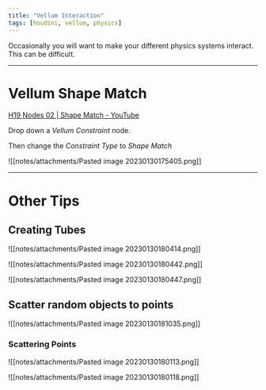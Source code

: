 ```yaml
---
title: "Vellum Interaction"
tags: [houdini, vellum, physics]
---
```


Occasionally you will want to make your different physics systems interact. This can be difficult.

---
# Vellum Shape Match

[H19 Nodes 02 | Shape Match - YouTube](https://www.youtube.com/watch?v=iCxkGeiXtfc)

Drop down a *Vellum Constraint* node.

Then change the *Constraint Type* to *Shape Match*

![[notes/attachments/Pasted image 20230130175405.png]]



---
# Other Tips

## Creating Tubes

![[notes/attachments/Pasted image 20230130180414.png]]

![[notes/attachments/Pasted image 20230130180442.png]]

![[notes/attachments/Pasted image 20230130180447.png]]





## Scatter random objects to points

![[notes/attachments/Pasted image 20230130181035.png]]

### Scattering Points

![[notes/attachments/Pasted image 20230130180113.png]]

![[notes/attachments/Pasted image 20230130180118.png]]

